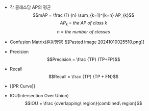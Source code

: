 + 각 클래스당 AP의 평균
	$$mAP = \frac {1} {n} \sum_{k=1}^{k=n} AP_{k}$$
	$$AP_{k}\ =\ the\ AP\ of\ class\ k$$
	$$n\ =\ the\ number\ of\ classes$$

+ Confusion Matrix(혼동행렬)
	![[Pasted image 20241010025510.png]]

+ Precision
	$$Precision = \frac {TP} {TP+FP}$$

+ Recall
	$$Recall = \frac {TP} {TP + FN}$$

+ [[PR Curve]]

+ IOU(Intersection Over Union)
	$$IOU = \frac {overlapping\ region}{combined\ region}$$
















